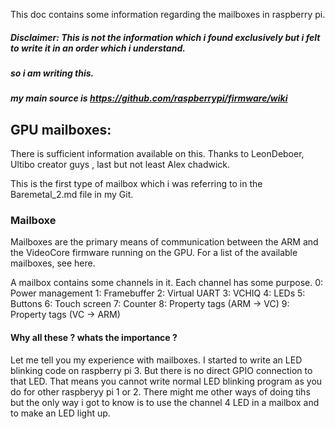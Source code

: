 This doc contains some information regarding the mailboxes in raspberry pi.
##### Disclaimer: This is not the information which i found exclusively but i felt to write it in an order which i understand.
##### so i am writing this. 
##### my main source is https://github.com/raspberrypi/firmware/wiki

## GPU mailboxes:
There is sufficient information available on this. Thanks to LeonDeboer, Ultibo creator guys , last but not least Alex chadwick.

This is the first type of mailbox which i was referring to in the Baremetal_2.md file in my Git.
### Mailboxe
Mailboxes are the primary means of communication between the ARM and the VideoCore firmware running on the GPU. For a list of the available mailboxes, see here.

A mailbox contains some channels in it. Each channel has some purpose. 
0: Power management
1: Framebuffer
2: Virtual UART
3: VCHIQ
4: LEDs
5: Buttons
6: Touch screen
7: Counter
8: Property tags (ARM -> VC)
9: Property tags (VC -> ARM)
                                             

#### Why all these ? whats the importance ? 
Let me tell you my experience with mailboxes. 
I started to write an LED blinking code on raspberry pi 3. But there is no direct GPIO connection to that LED. That means you cannot
write normal LED blinking program as you do for other raspberyy pi 1 or 2.
There might me other ways of doing tihs but the only way i got to know is to use the channel 4 LED in a mailbox and to make an LED light up. 



